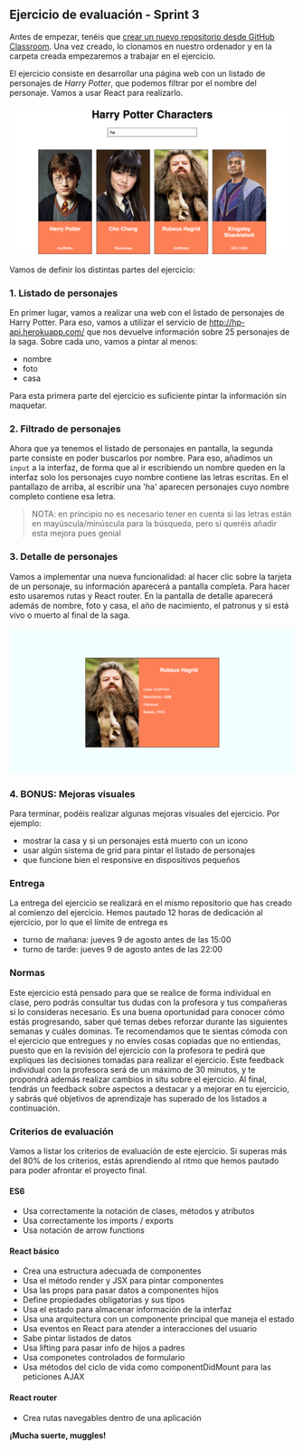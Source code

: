 ## Ejercicio de evaluación - Sprint 3

Antes de empezar, tenéis que [crear un nuevo repositorio desde GitHub Classroom](https://classroom.github.com/a/c6phaMiz). Una vez creado, lo clonamos en nuestro ordenador y en la carpeta creada empezaremos a trabajar en el ejercicio.

El ejercicio consiste en desarrollar una página web con un listado de personajes de *Harry Potter*, que podemos filtrar por el nombre del personaje. Vamos a usar React para realizarlo.

![My Harry Potter characters home](assets/images/3-final/hp-home.png)

Vamos de definir los distintas partes del ejercicio:

### 1. Listado de personajes

En primer lugar, vamos a realizar una web con el listado de personajes de Harry Potter. Para eso, vamos a utilizar el servicio de http://hp-api.herokuapp.com/ que nos devuelve información sobre 25 personajes de la saga. Sobre cada uno, vamos a pintar al menos:
- nombre
- foto
- casa

Para esta primera parte del ejercicio es suficiente pintar la información sin maquetar.

### 2. Filtrado de personajes

Ahora que ya tenemos el listado de personajes en pantalla, la segunda parte consiste en poder buscarlos por nombre. Para eso, añadimos un `input` a la interfaz, de forma que al ir escribiendo un nombre queden en la interfaz solo los personajes cuyo nombre contiene las letras escritas. En el pantallazo de arriba, al escribir una 'ha' aparecen personajes cuyo nombre completo contiene esa letra.

> NOTA: en principio no es necesario tener en cuenta si las letras están en mayúscula/minúscula para la búsqueda, pero si queréis añadir esta mejora pues genial

### 3. Detalle de personajes

Vamos a implementar una nueva funcionalidad: al hacer clic sobre la tarjeta de un personaje, su información aparecerá a pantalla completa. Para hacer esto usaremos rutas y React router. En la pantalla de detalle aparecerá además de nombre, foto y casa, el año de nacimiento, el patronus y si está vivo o muerto al final de la saga.

![My Harry Potter characters detail](assets/images/3-final/hp-detail.png)

### 4. BONUS: Mejoras visuales

Para terminar, podéis realizar algunas mejoras visuales del ejercicio. Por ejemplo:
- mostrar la casa y si un personajes está muerto con un icono
- usar algún sistema de grid para pintar el listado de personajes
- que funcione bien el responsive en dispositivos pequeños

### Entrega

La entrega del ejercicio se realizará en el mismo repositorio que has creado al comienzo del ejercicio. Hemos pautado 12 horas de dedicación al ejercicio, por lo que el límite de entrega es
- turno de mañana: jueves 9 de agosto antes de las 15:00
- turno de tarde: jueves 9 de agosto antes de las 22:00

### Normas

Este ejercicio está pensado para que se realice de forma individual en clase, pero podrás consultar tus dudas con la profesora y tus compañeras si lo consideras necesario. Es una buena oportunidad para conocer cómo estás progresando, saber qué temas debes reforzar durante las siguientes semanas y cuáles dominas. Te recomendamos que te sientas cómoda con el ejercicio que entregues y no envíes cosas copiadas que no entiendas, puesto que en la revisión del ejercicio con la profesora te pedirá que expliques las decisiones tomadas para realizar el ejercicio. Este feedback individual con la profesora será de un máximo de 30 minutos, y te propondrá además realizar cambios in situ sobre el ejercicio. Al final, tendrás un feedback sobre aspectos a destacar y a mejorar en tu ejercicio, y sabrás qué objetivos de aprendizaje has superado de los listados a continuación.

### Criterios de evaluación

Vamos a listar los criterios de evaluación de este ejercicio. Si superas más del 80% de los criterios, estás aprendiendo al ritmo que hemos pautado para poder afrontar el proyecto final.

#### ES6
- Usa correctamente la notación de clases, métodos y atributos
- Usa correctamente los imports / exports
- Usa notación de arrow functions

#### React básico
- Crea una estructura adecuada de componentes
- Usa el método render y JSX para pintar componentes
- Usa las props para pasar datos a componentes hijos
- Define propiedades obligatorias y sus tipos
- Usa el estado para almacenar información de la interfaz
- Usa una arquitectura con un componente principal que maneja el estado
- Usa eventos en React para atender a interacciones del usuario
- Sabe pintar listados de datos
- Usa lifting para pasar info de hijos a padres
- Usa componetes controlados de formulario 
- Usa métodos del ciclo de vida como componentDidMount para las peticiones AJAX

#### React router
- Crea rutas navegables dentro de una aplicación

**¡Mucha suerte, muggles!**
